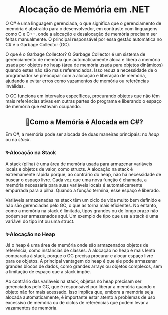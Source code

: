 <h1 align="center">Alocação de Memória em .NET</h1>


O C# é uma linguagem gerenciada, o que significa que o gerenciamento de memória é abstraído para o desenvolvedor, em contraste com linguagens como C e C++, onde a alocação e desalocação de memória precisam ser feitas manualmente. O principal responsável por essa gestão automática no C# é o Garbage Collector (GC).

O que é o Garbage Collector?
O Garbage Collector é um sistema de gerenciamento de memória que automaticamente aloca e libera a memória usada por objetos no heap (área de memória usada para objetos dinâmicos) quando estes não são mais referenciados. Isso reduz a necessidade de o programador se preocupar com a alocação e liberação de memória, ajudando a evitar erros como vazamentos de memória ou referências inválidas.

O GC funciona em intervalos específicos, procurando objetos que não têm mais referências ativas em outras partes do programa e liberando o espaço de memória que estavam ocupando.

<h2 align="center">🎲Como a Memória é Alocada em C#?</h1>

Em C#, a memória pode ser alocada de duas maneiras principais: no *heap* ou na *stack*.

<h3>✨Alocação na Stack</h3>
A stack (pilha) é uma área de memória usada para armazenar variáveis locais e objetos de valor, como structs. A alocação na stack é extremamente rápida porque, ao contrário do heap, não há necessidade de buscar o espaço livre. Cada vez que uma nova função é chamada, a memória necessária para suas variáveis locais é automaticamente empurrada para a pilha. Quando a função termina, esse espaço é liberado.

Variáveis armazenadas na stack têm um ciclo de vida muito bem definido e não são gerenciadas pelo GC, o que as torna mais eficientes. No entanto, como a memória na stack é limitada, tipos grandes ou de longo prazo não podem ser armazenados aqui. Um exemplo de tipo que usa a stack é uma variável do tipo int ou uma struct.

<h3>✨Alocação no Heap</h3>
Já o heap é uma área de memória onde são armazenados objetos de referência, como instâncias de classes. A alocação no heap é mais lenta comparada à stack, porque o GC precisa procurar e alocar espaço livre para os objetos. A principal vantagem do heap é que ele pode armazenar grandes blocos de dados, como grandes arrays ou objetos complexos, sem a limitação de espaço que a stack impõe.

Ao contrário das variáveis na stack, objetos no heap precisam ser gerenciados pelo GC, que é responsável por liberar a memória quando o objeto não for mais acessado. Isso implica que, embora a memória seja alocada automaticamente, é importante estar atento a problemas de uso excessivo de memória ou de ciclos de referências que podem levar a vazamentos de memória.

